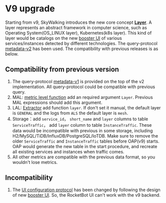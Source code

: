 # V9 upgrade
Starting from v9, SkyWalking introduces the new core concept [**Layer**](../../../oap-server/server-core/src/main/java/org/apache/skywalking/oap/server/core/analysis/Layer.java).
A layer represents an abstract framework in computer science, such as Operating System(OS_LINUX layer),
Kubernetes(k8s layer). This kind of layer would be catalogs on the new [booster UI](https://github.com/apache/skywalking-booster-ui) of various services/instances detected by different technologies.
The query-protocol [metadata-v2](https://github.com/apache/skywalking-query-protocol/blob/master/metadata-v2.graphqls) has been used.
The compatibility with previous releases is as below.

## Compatibility from previous version 
1. The query-protocol [metadata-v1](https://github.com/apache/skywalking-query-protocol/blob/master/metadata.graphqls) is provided on the top of the v2 implementation.
   All query-protocol could be compatible with previous query.
2. MAL: [metric level function](../../../docs/en/concepts-and-designs/mal.md) add an required argument `Layer`. Previous MAL expressions should add this argument.
3. LAL: [Extractor](../../../docs/en/concepts-and-designs/lal.md) add function `layer`. If don't set it manual, the default layer is `GENERAL` and the logs from `ALS` the
   default layer is `mesh`.
4. Storage：add `service_id`， `short_name` and `layer` columns to table `ServiceTraffic`， add `layer` column to table `InstanceTraffic`.
   These data would be incompatible with previous in some storage, including H2/MySQL/TiDB/InfluxDB/PostgreSQL/IoTDB.
   Make sure to remove the older `ServiceTraffic` and `InstanceTraffic` tables before OAP(v9) starts. 
   OAP would generate the new table in the start procedure, and recreate all existing services and instances when traffic comes.
5. All other metrics are compatible with the previous data format, so you wouldn't lose metrics.

## Incompatibility
1. The [UI configuration protocol](https://github.com/apache/skywalking-query-protocol/blob/master/ui-configuration.graphqls) has been changed by following the design of new [booster UI](https://github.com/apache/skywalking-booster-ui). So, the RocketBot UI can't work with the v9 backend.
